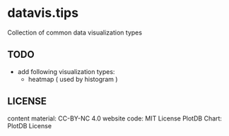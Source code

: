 datavis.tips
=================

Collection of common data visualization types


TODO
-----------------

 * add following visualization types:
    - heatmap ( used by histogram )


LICENSE
-----------------

content material: CC-BY-NC 4.0
website code: MIT License
PlotDB Chart: PlotDB License
